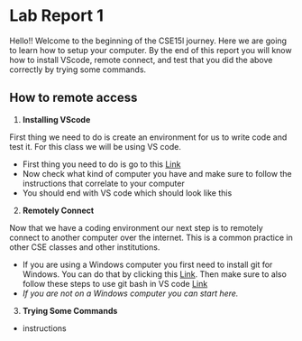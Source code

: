 # Lab Report 1

Hello!! Welcome to the beginning of the CSE15l journey. Here we are going to learn how to setup your computer. By the end of this report you will know how to install VScode, remote connect, and test that you did the above correctly by trying some commands.

## How to remote access
1. **Installing VScode**

First thing we need to do is create an environment for us to write code and test it. For this class we will be using VS code.

* First thing you need to do is go to this [Link](https://code.visualstudio.com/)
* Now check what kind of computer you have and make sure to follow the instructions that correlate to your computer
* You should end with VS code which should look like this 


2. **Remotely Connect**

Now that we have a coding environment our next step is to remotely connect to another computer over the internet. This is a common practice in other CSE classes and other institutions.
* If you are using a Windows computer you first need to install git for Windows. You can do that by clicking this [Link](https://gitforwindows.org/). Then make sure to also follow these steps to use git bash in VS code [Link](https://stackoverflow.com/questions/42606837/how-do-i-use-bash-on-windows-from-the-visual-studio-code-integrated-terminal/50527994#50527994)
* *If you are not on a Windows computer you can start here.*


3. **Trying Some Commands**

* instructions
